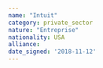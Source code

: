 ```yaml
---
name: "Intuit"
category: private_sector
nature: "Entreprise"
nationality: USA
alliance: 
date_signed: '2018-11-12'
---
```

    
